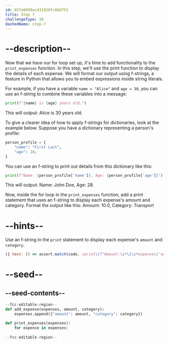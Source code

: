 ```yaml
---
id: 657e8090acd31028fc8b8751
title: Step 7
challengeType: 20
dashedName: step-7
---
```


# --description--

Now that we have our for loop set up, it's time to add functionality to the `print_expenses` function. In this step, we'll use the print function to display the details of each expense. We will format our output using f-strings, a feature in Python that allows you to embed expressions inside string literals.

For example, if you have a variable `name = "Alice"` and `age = 30`, you can use an f-string to combine these variables into a message:

```py
print(f"{name} is {age} years old.")
```
This will output: Alice is 30 years old.

To give a clearer idea of how to apply f-strings for dictionaries, look at the example below. 
Suppose you have a dictionary representing a person's profile:

```py
person_profile = {
    "name": "First Last",
    "age": 28,
}
```

You can use an f-string to print out details from this dictionary like this:
```py
print(f"Name: {person_profile['name']}, Age: {person_profile['age']}")
```

This will output: Name: John Doe, Age: 28.


Now, inside the for loop in the `print_expenses` function, add a print statement that uses an f-string to display each expense's amount and category. Format the output like this: 
Amount: 10.0, Category: Transport

# --hints--


Use an f-string in the `print` statement to display each expense's `amount` and `category`.

```js
({ test: () => assert.match(code, /print\(f"Amount:\s*\{\s*expense\['amount'\]\s*\},\s*Category:\s*\{\s*expense\['category'\]\s*\}"\)/,) })

```

# --seed--

## --seed-contents--

```py
--fcc-editable-region--
def add_expense(expenses, amount, category):
    expenses.append({"amount": amount, "category": category})

def print_expenses(expenses):
    for expense in expenses:
        
--fcc-editable-region--
```
